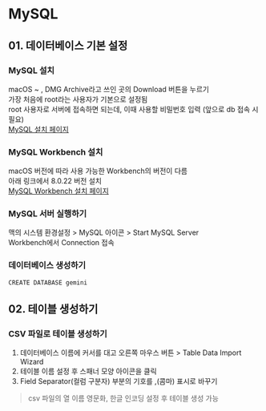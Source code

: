 # MySQL

## 01. 데이터베이스 기본 설정
### MySQL 설치
macOS ~ , DMG Archive라고 쓰인 곳의 Download 버튼을 누르기  
가장 처음에 root라는 사용자가 기본으로 설정됨  
root 사용자로 서버에 접속하면 되는데, 이때 사용할 비밀번호 입력 (앞으로 db 접속 시 필요)  
[MySQL 설치 페이지](https://dev.mysql.com/downloads/mysql/)

### MySQL Workbench 설치
macOS 버전에 따라 사용 가능한 Workbench의 버전이 다름  
아래 링크에서 8.0.22 버전 설치  
[MySQL Workbench 설치 페이지](https://downloads.mysql.com/archives/workbench/)

### MySQL 서버 실행하기
맥의 시스템 환경설정 > MySQL 아이콘 > Start MySQL Server  
Workbench에서 Connection 접속

### 데이터베이스 생성하기
```
CREATE DATABASE gemini
```

## 02. 테이블 생성하기
### CSV 파일로 테이블 생성하기
1. 데이터베이스 이름에 커서를 대고 오른쪽 마우스 버튼 > Table Data Import Wizard
2. 테이블 이름 설정 후 스패너 모양 아이콘을 클릭
3. Field Separator(컬럼 구분자) 부분의 기호를 ,(콤마) 표시로 바꾸기

> csv 파일의 열 이름 영문화, 한글 인코딩 설정 후 테이블 생성 가능